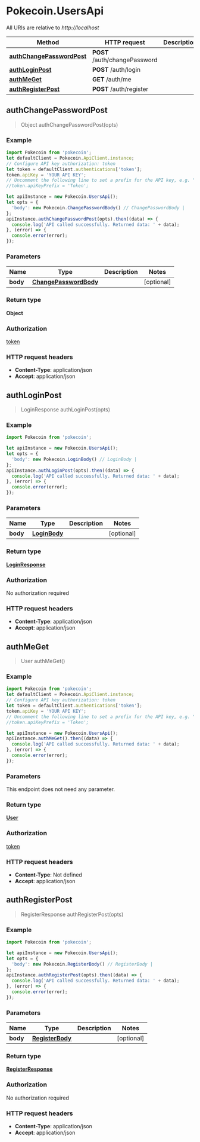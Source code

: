 # Pokecoin.UsersApi

All URIs are relative to *http://localhost*

Method | HTTP request | Description
------------- | ------------- | -------------
[**authChangePasswordPost**](UsersApi.md#authChangePasswordPost) | **POST** /auth/changePassword | 
[**authLoginPost**](UsersApi.md#authLoginPost) | **POST** /auth/login | 
[**authMeGet**](UsersApi.md#authMeGet) | **GET** /auth/me | 
[**authRegisterPost**](UsersApi.md#authRegisterPost) | **POST** /auth/register | 



## authChangePasswordPost

> Object authChangePasswordPost(opts)



### Example

```javascript
import Pokecoin from 'pokecoin';
let defaultClient = Pokecoin.ApiClient.instance;
// Configure API key authorization: token
let token = defaultClient.authentications['token'];
token.apiKey = 'YOUR API KEY';
// Uncomment the following line to set a prefix for the API key, e.g. "Token" (defaults to null)
//token.apiKeyPrefix = 'Token';

let apiInstance = new Pokecoin.UsersApi();
let opts = {
  'body': new Pokecoin.ChangePasswordBody() // ChangePasswordBody | 
};
apiInstance.authChangePasswordPost(opts).then((data) => {
  console.log('API called successfully. Returned data: ' + data);
}, (error) => {
  console.error(error);
});

```

### Parameters


Name | Type | Description  | Notes
------------- | ------------- | ------------- | -------------
 **body** | [**ChangePasswordBody**](ChangePasswordBody.md)|  | [optional] 

### Return type

**Object**

### Authorization

[token](../README.md#token)

### HTTP request headers

- **Content-Type**: application/json
- **Accept**: application/json


## authLoginPost

> LoginResponse authLoginPost(opts)



### Example

```javascript
import Pokecoin from 'pokecoin';

let apiInstance = new Pokecoin.UsersApi();
let opts = {
  'body': new Pokecoin.LoginBody() // LoginBody | 
};
apiInstance.authLoginPost(opts).then((data) => {
  console.log('API called successfully. Returned data: ' + data);
}, (error) => {
  console.error(error);
});

```

### Parameters


Name | Type | Description  | Notes
------------- | ------------- | ------------- | -------------
 **body** | [**LoginBody**](LoginBody.md)|  | [optional] 

### Return type

[**LoginResponse**](LoginResponse.md)

### Authorization

No authorization required

### HTTP request headers

- **Content-Type**: application/json
- **Accept**: application/json


## authMeGet

> User authMeGet()



### Example

```javascript
import Pokecoin from 'pokecoin';
let defaultClient = Pokecoin.ApiClient.instance;
// Configure API key authorization: token
let token = defaultClient.authentications['token'];
token.apiKey = 'YOUR API KEY';
// Uncomment the following line to set a prefix for the API key, e.g. "Token" (defaults to null)
//token.apiKeyPrefix = 'Token';

let apiInstance = new Pokecoin.UsersApi();
apiInstance.authMeGet().then((data) => {
  console.log('API called successfully. Returned data: ' + data);
}, (error) => {
  console.error(error);
});

```

### Parameters

This endpoint does not need any parameter.

### Return type

[**User**](User.md)

### Authorization

[token](../README.md#token)

### HTTP request headers

- **Content-Type**: Not defined
- **Accept**: application/json


## authRegisterPost

> RegisterResponse authRegisterPost(opts)



### Example

```javascript
import Pokecoin from 'pokecoin';

let apiInstance = new Pokecoin.UsersApi();
let opts = {
  'body': new Pokecoin.RegisterBody() // RegisterBody | 
};
apiInstance.authRegisterPost(opts).then((data) => {
  console.log('API called successfully. Returned data: ' + data);
}, (error) => {
  console.error(error);
});

```

### Parameters


Name | Type | Description  | Notes
------------- | ------------- | ------------- | -------------
 **body** | [**RegisterBody**](RegisterBody.md)|  | [optional] 

### Return type

[**RegisterResponse**](RegisterResponse.md)

### Authorization

No authorization required

### HTTP request headers

- **Content-Type**: application/json
- **Accept**: application/json


